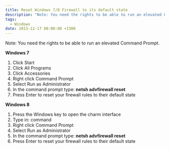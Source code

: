 ```yaml
---
title: Reset Windows 7/8 Firewall to its default state
description: "Note: You need the rights to be able to run an elevated Command Prompt."
tags:
  - Windows
date: 2013-12-17 00:00:00 +1300
---
```

Note: You need the rights to be able to run an elevated Command Prompt.

**Windows 7**

  1. Click Start
  2. Click All Programs
  3. Click Accessories
  4. Right click Command Prompt
  5. Select Run as Administrator
  6. In the command prompt type: **netsh advfirewall reset**
  7. Press Enter to reset your firewall rules to their default state

**Windows 8**

  1. Press the Windows key to open the charm interface
  2. Type in: command
  3. Right click Command Prompt
  4. Select Run as Administrator
  5. In the command prompt type: **netsh advfirewall reset**
  6. Press Enter to reset your firewall rules to their default state
